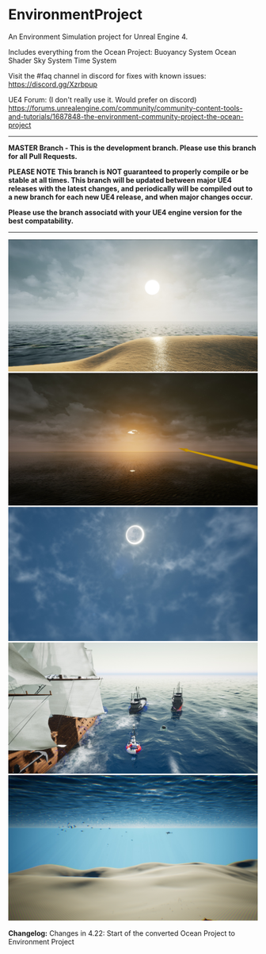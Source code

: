 # EnvironmentProject
An Environment Simulation project for Unreal Engine 4.

Includes everything from the Ocean Project:
Buoyancy System
Ocean Shader
Sky System
Time System


Visit the #faq channel in discord for fixes with known issues:
https://discord.gg/Xzrbpup

UE4 Forum: (I don't really use it. Would prefer on discord)
https://forums.unrealengine.com/community/community-content-tools-and-tutorials/1687848-the-environment-community-project-the-ocean-project

---------------------

**MASTER Branch - This is the development branch. Please use this branch for all Pull Requests.**

**PLEASE NOTE**
**This branch is NOT guaranteed to properly compile or be stable at all times. This branch will be updated between major UE4 releases with the latest changes, and periodically will be compiled out to a new branch for each new UE4 release, and when major changes occur.**

**Please use the branch associatd with your UE4 engine version for the best compatability.**

---------------------

![img_project](Screenshots/ocean.jpg)
![img_project](Screenshots/sunset.jpg)
![img_project](Screenshots/eclipse.jpg)
![img_project](Screenshots/buoyancy.jpg)
![img_project](Screenshots/fish.jpg)

**Changelog:**
Changes in 4.22:
Start of the converted Ocean Project to Environment Project

